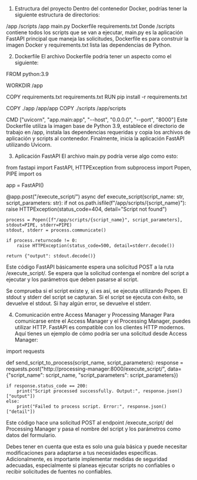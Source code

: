 1. Estructura del proyecto
Dentro del contenedor Docker, podrías tener la siguiente estructura de directorios:


/app
    /scripts
    /app
        main.py
    Dockerfile
    requirements.txt
Donde /scripts contiene todos los scripts que se van a ejecutar, main.py es la aplicación FastAPI principal que maneja las solicitudes, Dockerfile es para construir la imagen Docker y requirements.txt lista las dependencias de Python.

2. Dockerfile
El archivo Dockerfile podría tener un aspecto como el siguiente:

FROM python:3.9

WORKDIR /app

COPY requirements.txt requirements.txt
RUN pip install -r requirements.txt

COPY ./app /app/app
COPY ./scripts /app/scripts

CMD ["uvicorn", "app.main:app", "--host", "0.0.0.0", "--port", "8000"]
Este Dockerfile utiliza la imagen base de Python 3.9, establece el directorio de trabajo en /app, instala las dependencias requeridas y copia los archivos de aplicación y scripts al contenedor. Finalmente, inicia la aplicación FastAPI utilizando Uvicorn.

3. Aplicación FastAPI
El archivo main.py podría verse algo como esto:

from fastapi import FastAPI, HTTPException
from subprocess import Popen, PIPE
import os

app = FastAPI()

@app.post("/execute_script/")
async def execute_script(script_name: str, script_parameters: str):
    if not os.path.isfile(f"/app/scripts/{script_name}"):
        raise HTTPException(status_code=404, detail="Script not found")

    process = Popen([f"/app/scripts/{script_name}", script_parameters], stdout=PIPE, stderr=PIPE)
    stdout, stderr = process.communicate()

    if process.returncode != 0:
        raise HTTPException(status_code=500, detail=stderr.decode())

    return {"output": stdout.decode()}
Este código FastAPI básicamente espera una solicitud POST a la ruta /execute_script/. Se espera que la solicitud contenga el nombre del script a ejecutar y los parámetros que deben pasarse al script.

Se comprueba si el script existe y, si es así, se ejecuta utilizando Popen. El stdout y stderr del script se capturan. Si el script se ejecuta con éxito, se devuelve el stdout. Si hay algún error, se devuelve el stderr.

4. Comunicación entre Access Manager y Processing Manager
Para comunicarse entre el Access Manager y el Processing Manager, puedes utilizar HTTP. FastAPI es compatible con los clientes HTTP modernos. Aquí tienes un ejemplo de cómo podría ser una solicitud desde Access Manager:

import requests

def send_script_to_process(script_name, script_parameters):
    response = requests.post("http://processing-manager:8000/execute_script/", data={"script_name": script_name, "script_parameters": script_parameters})

    if response.status_code == 200:
        print("Script processed successfully. Output:", response.json()["output"])
    else:
        print("Failed to process script. Error:", response.json()["detail"])
Este código hace una solicitud POST al endpoint /execute_script/ del Processing Manager y pasa el nombre del script y los parámetros como datos del formulario.

Debes tener en cuenta que esta es solo una guía básica y puede necesitar modificaciones para adaptarse a tus necesidades específicas. Adicionalmente, es importante implementar medidas de seguridad adecuadas, especialmente si planeas ejecutar scripts no confiables o recibir solicitudes de fuentes no confiables.